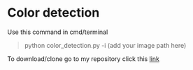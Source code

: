 # Color detection
 Use this command in cmd/terminal <br/>
 > python color_detection.py -i (add your image path here) <br/> 
 
 To download/clone go to my repository click this [link](https://github.com/sanjay-prakash/color_detection_opencv)

  
 
  
